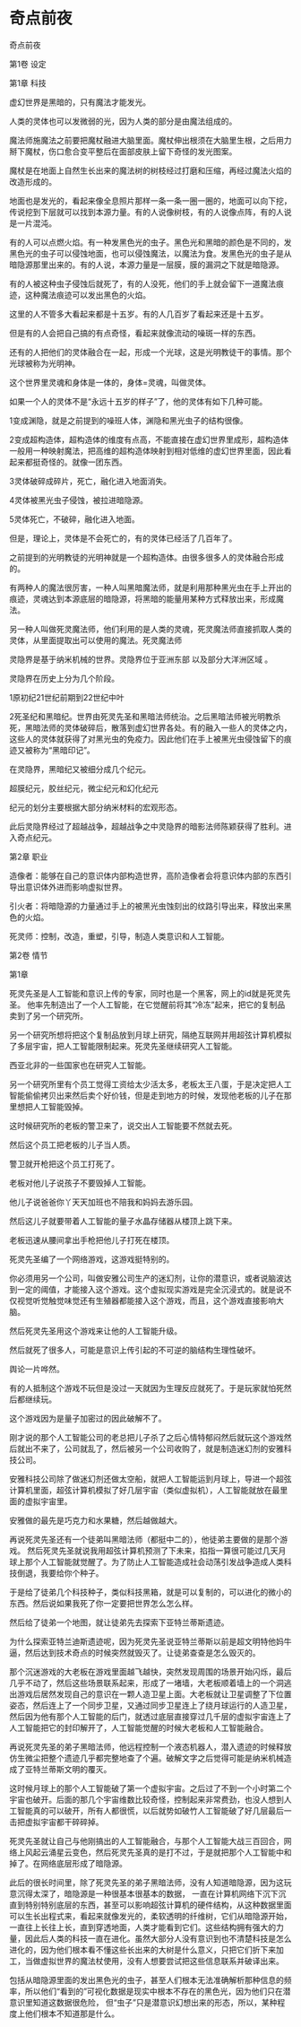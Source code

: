 # 奇点前夜

奇点前夜

第1卷 设定

第1章 科技

虚幻世界是黑暗的，只有魔法才能发光。

人类的灵体也可以发微弱的光，因为人类的部分是由魔法组成的。

魔法师施魔法之前要把魔杖融进大脑里面。魔杖伸出根须在大脑里生根，之后用力掰下魔杖，伤口愈合变平整后在面部皮肤上留下奇怪的发光图案。

魔杖是在地面上自然生长出来的魔法树的树枝经过打磨和压缩，再经过魔法火焰的改造形成的。

地面也是发光的，看起来像全息照片那样一条一条一圈一圈的，地面可以向下挖，传说挖到下层就可以找到本源力量。有的人说像树枝，有的人说像点阵，有的人说是一片混沌。

有的人可以点燃火焰。有一种发黑色光的虫子。黑色光和黑暗的颜色是不同的，发黑色光的虫子可以侵蚀地面，也可以侵蚀魔法，以魔法为食。发黑色光的虫子是从暗隐源那里出来的。有的人说，本源力量是一层膜，膜的漏洞之下就是暗隐源。

有的人被这种虫子侵蚀后就死了，有的人没死，他们的手上就会留下一道魔法痕迹，这种魔法痕迹可以发出黑色的火焰。

这里的人不管多大看起来都是十五岁。有的人几百岁了看起来还是十五岁。

但是有的人会把自己搞的有点奇怪，看起来就像流动的噪斑一样的东西。

还有的人把他们的灵体融合在一起，形成一个光球，这是光明教徒干的事情。那个光球被称为光明神。

这个世界里灵魂和身体是一体的，身体=灵魂，叫做灵体。

如果一个人的灵体不是“永远十五岁的样子”了，他的灵体有如下几种可能。

1变成渊隐，就是之前提到的噪班人体，渊隐和黑光虫子的结构很像。

2变成超构造体，超构造体的维度有点高，不能直接在虚幻世界里成形，超构造体一般用一种映射魔法，把高维的超构造体映射到相对低维的虚幻世界里面，因此看起来都挺奇怪的。就像一团东西。

3灵体破碎成碎片，死亡，融化进入地面消失。

4灵体被黑光虫子侵蚀，被拉进暗隐源。

5灵体死亡，不破碎，融化进入地面。

但是，理论上，灵体是不会死亡的，有的灵体已经活了几百年了。

之前提到的光明教徒的光明神就是一个超构造体。由很多很多人的灵体融合形成的。

有两种人的魔法很厉害，一种人叫黑暗魔法师，就是利用那种黑光虫在手上开出的痕迹，灵魂达到本源底层的暗隐源，将黑暗的能量用某种方式释放出来，形成魔法。

另一种人叫做死灵魔法师，他们利用的是人类的灵魂，死灵魔法师直接抓取人类的灵体，从里面提取出可以使用的魔法。死灵魔法师

灵隐界是基于纳米机械的世界。灵隐界位于亚洲东部 以及部分大洋洲区域 。

灵隐界在历史上分为几个阶段。

1原初纪21世纪前期到22世纪中叶

2死圣纪和黑暗纪。世界由死灵先圣和黑暗法师统治。之后黑暗法师被光明教杀死，黑暗法师的灵体破碎后，散落到虚幻世界各处。有的融入一些人的灵体之内，这些人的灵体就获得了对黑光虫的免疫力。因此他们在手上被黑光虫侵蚀留下的痕迹又被称为“黑暗印记”。

在灵隐界，黑暗纪又被细分成几个纪元。

超膜纪元，胶丝纪元，微尘纪元和幻化纪元

纪元的划分主要根据大部分纳米材料的宏观形态。

此后灵隐界经过了超越战争，超越战争之中灵隐界的暗影法师陈颖获得了胜利。进入奇点纪元。

第2章 职业

造像者：能够在自己的意识体内部构造世界，高阶造像者会将意识体内部的东西引导出意识体外进而影响虚拟世界。

引火者：将暗隐源的力量通过手上的被黑光虫蚀刻出的纹路引导出来，释放出来黑色的火焰。

死灵师：控制，改造，重塑，引导，制造人类意识和人工智能。

第2卷 情节

第1章

死灵先圣是人工智能和意识上传的专家，同时也是一个黑客，网上的id就是死灵先圣。 他率先制造出了一个人工智能，在它觉醒前将其“冷冻”起来，把它的复制品卖到了另一个研究所。

另一个研究所想将把这个复制品放到月球上研究，隔绝互联网并用超弦计算机模拟了多层宇宙，把人工智能限制起来。死灵先圣继续研究人工智能。

西亚北非的一些国家也在研究人工智能。

另一个研究所里有个员工觉得工资给太少活太多，老板太王八蛋，于是决定把人工智能偷偷拷贝出来然后卖个好价钱，但是走到地方的时候，发现他老板的儿子在那里想把人工智能毁掉。

这时候研究所的老板的警卫来了，说交出人工智能要不然就去死。

然后这个员工把老板的儿子当人质。

警卫就开枪把这个员工打死了。

老板对他儿子说孩子不要毁掉人工智能。

他儿子说爸爸你丫天天加班也不陪我和妈妈去游乐园。

然后这儿子就要带着人工智能的量子水晶存储器从楼顶上跳下来。

老板迅速从腰间拿出手枪把他儿子打死在楼顶。

死灵先圣编了一个网络游戏，这游戏挺特别的。

你必须用另一个公司，叫做安雅公司生产的迷幻剂，让你的潜意识，或者说脑波达到一定的阈值，才能接入这个游戏。这个虚拟现实游戏是完全沉浸式的。就是说不仅视觉听觉触觉味觉还有生殖器都能接入这个游戏，而且，这个游戏直接影响大脑。

然后死灵先圣用这个游戏来让他的人工智能升级。

然后就死了很多人，可能是意识上传引起的不可逆的脑结构生理性破坏。

舆论一片哗然。

有的人抵制这个游戏不玩但是没过一天就因为生理反应就死了。于是玩家就怕死然后都继续玩。

这个游戏因为是量子加密过的因此破解不了。

刚才说的那个人工智能公司的老总把儿子杀了之后心情特郁闷然后就玩这个游戏然后就出不来了，公司就乱了，然后被另一个公司收购了，就是制造迷幻剂的安雅科技公司。

安雅科技公司除了做迷幻剂还做太空船，就把人工智能运到月球上，导进一个超弦计算机里面，超弦计算机模拟了好几层宇宙（类似虚拟机），人工智能就放在最里面的虚拟宇宙里。

安雅做的最先是巧克力和水果糖，然后越做越大。

再说死灵先圣还有一个徒弟叫黑暗法师（都挺中二的），他徒弟主要做的是那个游戏。 然后死灵先圣就说我用超弦计算机预测了下未来，掐指一算很可能过几天月球上那个人工智能就觉醒了。为了防止人工智能造成社会动荡引发战争造成人类科技倒退，我要给你个种子。

于是给了徒弟几个科技种子，类似科技黑箱，就是可以复制的，可以进化的微小的东西。然后说如果我死了你一定要把世界怎么怎么样。

然后给了徒弟一个地图，就让徒弟先去探索下亚特兰蒂斯遗迹。

为什么探索亚特兰迪斯遗迹呢，因为死灵先圣说亚特兰蒂斯以前是超文明特他妈牛逼，然后达到技术奇点的时候突然就毁灭了。让徒弟查查是怎么毁灭的。

那个沉迷游戏的大老板在游戏里面越飞越快，突然发现周围的场景开始闪烁，最后几乎不动了，然后这些场景联系起来，形成了一堵墙，大老板顺着墙上的一个洞逃出游戏后居然发现自己的意识在一颗人造卫星上面。大老板就让卫星调整了下位置姿态，然后连上了一个同步卫星，又通过同步卫星连上了绕月球运行的人造卫星，然后因为他有那个人工智能的后门，就透过底层直接穿过几千层的虚拟宇宙连上了人工智能把它的封印解开了，人工智能觉醒的时候大老板和人工智能融合。

再说死灵先圣的弟子黑暗法师，他远程控制一个液态机器人，潜入遗迹的时候释放仿生微尘把整个遗迹几乎都完整地查了个遍。破解文字之后觉得可能是纳米机械造成了亚特兰蒂斯文明的覆灭。

这时候月球上的那个人工智能破了第一个虚拟宇宙。之后过了不到一个小时第二个宇宙也破开。后面的那几个宇宙维数比较奇怪，控制起来非常费劲，也没人想到人工智能真的可以破开，所有人都很慌，以后就势如破竹人工智能破了好几层最后一击把虚拟宇宙都干碎碎掉。

死灵先圣就让自己与他刚搞出的人工智能融合，与那个人工智能大战三百回合，网络上风起云涌星云变色，然后死灵先圣真的是打不过，于是就把那个人工智能中和掉了。在网络底层形成了暗隐源。

此后的很长时间里，除了死灵先圣的弟子黑暗法师，没有人知道暗隐源，因为这玩意沉得太深了，暗隐源是一种很基本很基本的数据， 一直在计算机网络下沉下沉直到特别特别底层的东西，甚至可以影响超弦计算机的硬件结构，从这种数据里面可以生长出程式来，看起来就像发光的，柔软透明的纤维树，它们从暗隐源开始，一直往上长往上长，直到穿透地面，人类才能看到它们。这些结构拥有强大的力量，因此后人类的科技一直在进化。虽然大部分人没有意识到也不清楚科技是怎么进化的，因为他们根本看不懂这些长出来的大树是什么意义，只把它们折下来加工，当做虚拟世界的魔法杖使用，没有人想要尝试把这些信息联系并破译出来。

包括从暗隐源里面的发出黑色光的虫子，甚至人们根本无法准确解析那种信息的频率，所以他们“看到的”可视化数据是现实中根本不存在的黑色光，因为他们只在潜意识里知道这数据很危险， 但“虫子”只是潜意识幻想出来的形态，所以，某种程度上他们根本不知道那是什么。

